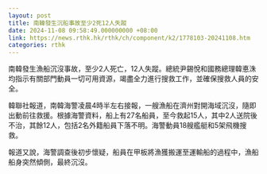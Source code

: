 ```yaml
---
layout: post
title: 南韓發生沉船事故至少2死12人失蹤
date: 2024-11-08 09:58:49.000000000 +08:00
link: https://news.rthk.hk/rthk/ch/component/k2/1778103-20241108.htm
categories: rthk
---
```


南韓發生漁船沉沒事故，至少2人死亡，12人失蹤。總統尹錫悅和國務總理韓悳洙均指示有關部門動員一切可用資源，竭盡全力進行搜救工作，並確保搜救人員的安全。

韓聯社報道，南韓海警凌晨4時半左右接報，一艘漁船在濟州對開海域沉沒，隨即出動前往救援。根據海警資料，船上有27名船員，至今救起15人，其中2人送院後不治，其餘12人，包括2名外籍船員下落不明。海警動員18艘艦艇和5架飛機搜救。

報道又說，海警調查後初步懷疑，船員在甲板將漁獲搬運至運輸船的過程中，漁船船身突然傾側，最終沉沒。
